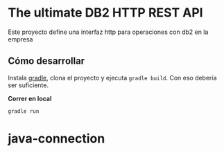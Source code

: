 # The ultimate DB2 HTTP REST API

Este proyecto define una interfaz http para operaciones con db2 en la empresa

## Cómo desarrollar

Instala [gradle](https://gradle.org/), clona el proyecto y ejecuta
`gradle build`. Con eso debería ser suficiente.

**Correr en local**

`gradle run`
# java-connection
